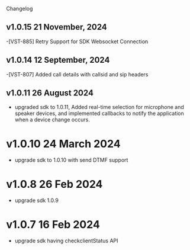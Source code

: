Changelog

## v1.0.15 21 November, 2024
-[VST-885] Retry Support for SDK Websocket Connection

## v1.0.14 12 September, 2024
-[VST-807] Added call details with callsid and sip headers

## v1.0.11 26 August 2024
- upgraded sdk to 1.0.11, Added real-time selection for microphone and speaker devices, and implemented callbacks to notify the application when a device change occurs.

# v1.0.10 24 March 2024
- upgrade sdk to 1.0.10 with send DTMF support 

# v1.0.8 26 Feb 2024
- upgrade sdk 1.0.9

# v1.0.7 16 Feb 2024
- upgrade sdk having checkclientStatus API